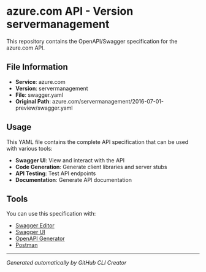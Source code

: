 # azure.com API - Version servermanagement

This repository contains the OpenAPI/Swagger specification for the azure.com API.

## File Information

- **Service**: azure.com
- **Version**: servermanagement
- **File**: swagger.yaml
- **Original Path**: azure.com/servermanagement/2016-07-01-preview/swagger.yaml

## Usage

This YAML file contains the complete API specification that can be used with various tools:

- **Swagger UI**: View and interact with the API
- **Code Generation**: Generate client libraries and server stubs
- **API Testing**: Test API endpoints
- **Documentation**: Generate API documentation

## Tools

You can use this specification with:

- [Swagger Editor](https://editor.swagger.io/)
- [Swagger UI](https://swagger.io/tools/swagger-ui/)
- [OpenAPI Generator](https://openapi-generator.tech/)
- [Postman](https://www.postman.com/)

---

*Generated automatically by GitHub CLI Creator*
